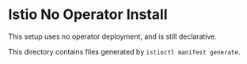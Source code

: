 # Istio No Operator Install

This setup uses no operator deployment, and is still declarative.

This directory contains files generated by `istioctl manifest generate`.
